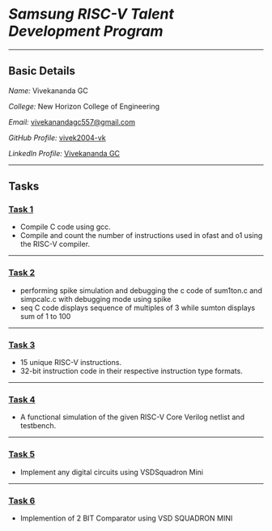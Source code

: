 # *Samsung RISC-V Talent Development Program*
---
## Basic Details

*Name:* Vivekananda GC

*College:* New Horizon College of Engineering

*Email:* [vivekanandagc557@gmail.com](mailto:vivekanandagc557@gmail.com])

*GitHub Profile:* [vivek2004-vk](https://github.com/vivek2004-vk)  

*LinkedIn Profile:* [Vivekananda GC](https://www.linkedin.com/in/vivekananda-gc-318855276/)

---
## Tasks
### [Task 1](task1/)

- Compile C code using gcc.
- Compile and count the number of instructions used in ofast and o1 using the RISC-V compiler.

---
### [Task 2](Task2/)

- performing spike simulation and debugging the c code of sum1ton.c and simpcalc.c with debugging mode using spike
- seq C code displays sequence of multiples of 3 while sumton displays sum of 1 to 100

--- 
### [Task 3](Task3/)

- 15 unique RISC-V instructions.
- 32-bit instruction code in their respective instruction type formats.

----
### [Task 4](Task4/)

- A functional simulation of the given RISC-V Core Verilog netlist and testbench.

-----
### [Task 5](Task5/)

- Implement any digital circuits using VSDSquadron Mini

---- 

### [Task 6](TASK6/)

- Implemention of 2 BIT Comparator using VSD SQUADRON MINI
